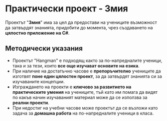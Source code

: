 # Практически проект - Змия

Проектът "**Змия**" има за цел да предостави на учениците възможност да затвърдят знанията, придобити до момента, чрез създаването на **цялостно приложение на C#**.

## Методически указания
  - Проектът "Hangman" е подходящ както за по-напредналите ученици, така и за тези, които **все още изучават основите на езика**.
  - При наличие на достатъчно часове е **препоръчително** учениците да изготвят **поне един цялостен проект**, за да затвърдят знанията си за изучаваните концепции.
  - Изграждането на проекти е **ключово за развитието на практическите умения** на учениците, тъй като им помага да видят по какъв начин изучаваният материал може да се използва за **реални проекти**.
  - При недостиг на учебни часове може проектът да се възложи като задача за **домашна работа** на по-напредналите ученици в класа.

